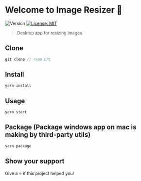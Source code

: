 # Welcome to Image Resizer 👋

![Version](https://img.shields.io/badge/version-1.0.0-blue.svg?cacheSeconds=2592000)
[![License: MIT](https://img.shields.io/badge/License-MIT-yellow.svg)](#)

> Desktop app for resizing images

## Clone

```js
git clone // repo UPL

```

## Install

```sh
yarn install
```

## Usage

```sh
yarn start
```

## Package (Package windows app on mac is making by third-party utils)

```sh
yarn package
```

## Show your support

Give a ⭐️ if this project helped you!
